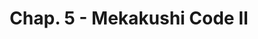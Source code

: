 ---
kgs_layout: "manga_chapter"
title: "Chap. 5 - Mekakushi Code II"
description: "Après avoir rejoint le Mekakushi-dan, Momo et ses nouveaux amis arrivent au centre commercial. Alors que le groupe commence à déambuler, Momo pense avoir reconnu un visage familier parmi la foule…"
---